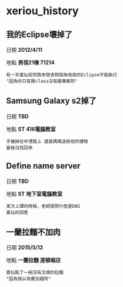 # xeriou_history

## 我的Eclipse壞掉了
日期 **2012/4/11**

地點 **男宿21棟 71214**
```
有一天喜仙突然跑來宿舍問說為啥我的Eclipse不能執行
"因為你只有開class沒有建專案阿"
```

## Samsung Galaxy s2掉了
日期 **TBD**

地點 **ST 416電腦教室**
```
手機掉在中港路上 還是媽媽送給他的禮物
最後沒找回來
```

## Define name server
日期 **TBD**

地點 **ST 地下室電腦教室**
```
某次上課的時候，老師提問什麼是DNS
喜仙的回答
```

## 一蘭拉麵不加肉
日期 **2015/5/12**

地點 **一蘭拉麵 道頓堀店**
```
喜仙點了一碗沒有叉燒的拉麵
"因為我以為要加錢阿"
```
